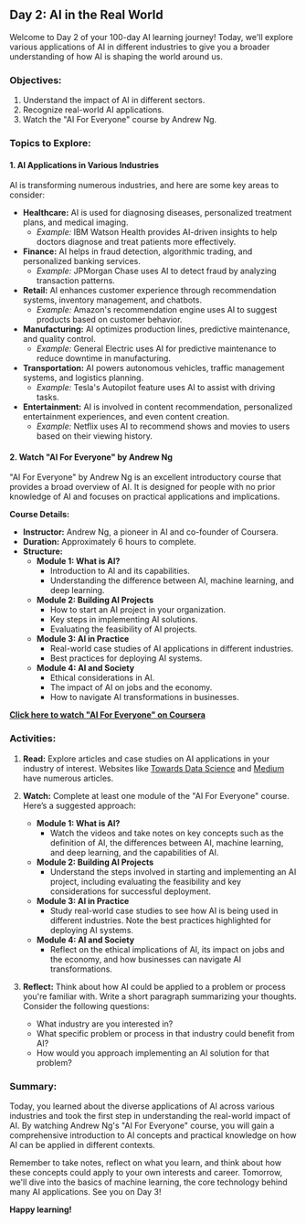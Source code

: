 ## Day 2: AI in the Real World

Welcome to Day 2 of your 100-day AI learning journey! Today, we'll explore various applications of AI in different industries to give you a broader understanding of how AI is shaping the world around us.

### Objectives:
1. Understand the impact of AI in different sectors.
2. Recognize real-world AI applications.
3. Watch the "AI For Everyone" course by Andrew Ng.

### Topics to Explore:

#### 1. AI Applications in Various Industries
AI is transforming numerous industries, and here are some key areas to consider:
- **Healthcare:** AI is used for diagnosing diseases, personalized treatment plans, and medical imaging.
  - *Example:* IBM Watson Health provides AI-driven insights to help doctors diagnose and treat patients more effectively.
- **Finance:** AI helps in fraud detection, algorithmic trading, and personalized banking services.
  - *Example:* JPMorgan Chase uses AI to detect fraud by analyzing transaction patterns.
- **Retail:** AI enhances customer experience through recommendation systems, inventory management, and chatbots.
  - *Example:* Amazon's recommendation engine uses AI to suggest products based on customer behavior.
- **Manufacturing:** AI optimizes production lines, predictive maintenance, and quality control.
  - *Example:* General Electric uses AI for predictive maintenance to reduce downtime in manufacturing.
- **Transportation:** AI powers autonomous vehicles, traffic management systems, and logistics planning.
  - *Example:* Tesla's Autopilot feature uses AI to assist with driving tasks.
- **Entertainment:** AI is involved in content recommendation, personalized entertainment experiences, and even content creation.
  - *Example:* Netflix uses AI to recommend shows and movies to users based on their viewing history.

#### 2. Watch "AI For Everyone" by Andrew Ng

"AI For Everyone" by Andrew Ng is an excellent introductory course that provides a broad overview of AI. It is designed for people with no prior knowledge of AI and focuses on practical applications and implications.

**Course Details:**
- **Instructor:** Andrew Ng, a pioneer in AI and co-founder of Coursera.
- **Duration:** Approximately 6 hours to complete.
- **Structure:**
  - **Module 1: What is AI?**
    - Introduction to AI and its capabilities.
    - Understanding the difference between AI, machine learning, and deep learning.
  - **Module 2: Building AI Projects**
    - How to start an AI project in your organization.
    - Key steps in implementing AI solutions.
    - Evaluating the feasibility of AI projects.
  - **Module 3: AI in Practice**
    - Real-world case studies of AI applications in different industries.
    - Best practices for deploying AI systems.
  - **Module 4: AI and Society**
    - Ethical considerations in AI.
    - The impact of AI on jobs and the economy.
    - How to navigate AI transformations in businesses.

**[Click here to watch "AI For Everyone" on Coursera](https://www.coursera.org/learn/ai-for-everyone)**

### Activities:
1. **Read:** Explore articles and case studies on AI applications in your industry of interest. Websites like [Towards Data Science](https://towardsdatascience.com/) and [Medium](https://medium.com/) have numerous articles.
2. **Watch:** Complete at least one module of the "AI For Everyone" course. Here’s a suggested approach:
   - **Module 1: What is AI?**
     - Watch the videos and take notes on key concepts such as the definition of AI, the differences between AI, machine learning, and deep learning, and the capabilities of AI.
   - **Module 2: Building AI Projects**
     - Understand the steps involved in starting and implementing an AI project, including evaluating the feasibility and key considerations for successful deployment.
   - **Module 3: AI in Practice**
     - Study real-world case studies to see how AI is being used in different industries. Note the best practices highlighted for deploying AI systems.
   - **Module 4: AI and Society**
     - Reflect on the ethical implications of AI, its impact on jobs and the economy, and how businesses can navigate AI transformations.

3. **Reflect:** Think about how AI could be applied to a problem or process you're familiar with. Write a short paragraph summarizing your thoughts. Consider the following questions:
   - What industry are you interested in?
   - What specific problem or process in that industry could benefit from AI?
   - How would you approach implementing an AI solution for that problem?

### Summary:
Today, you learned about the diverse applications of AI across various industries and took the first step in understanding the real-world impact of AI. By watching Andrew Ng's "AI For Everyone" course, you will gain a comprehensive introduction to AI concepts and practical knowledge on how AI can be applied in different contexts.

Remember to take notes, reflect on what you learn, and think about how these concepts could apply to your own interests and career. Tomorrow, we'll dive into the basics of machine learning, the core technology behind many AI applications. See you on Day 3!

**Happy learning!**
